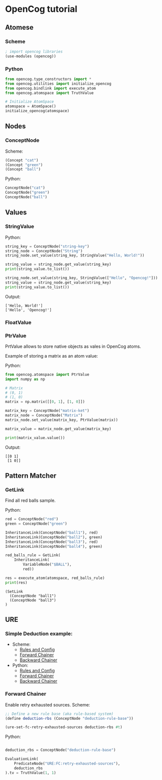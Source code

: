 # OpenCog tutorial


## Atomese

### Scheme

```scheme
; import opencog libraries
(use-modules (opencog))

```

### Python

```python
from opencog.type_constructors import *
from opencog.utilities import initialize_opencog
from opencog.bindlink import execute_atom
from opencog.atomspace import TruthValue

# Initialize AtomSpace
atomspace = AtomSpace()
initialize_opencog(atomspace)
```

## Nodes

### ConceptNode

Scheme:
```scheme
(Concept "cat")
(Concept "green")
(Concept "ball")
```

Python:
```python
ConceptNode("cat")
ConceptNode("green")
ConceptNode("ball")
```

## Values

### StringValue

Python:
```python
string_key = ConceptNode("string-key")
string_node = ConceptNode("String")
string_node.set_value(string_key, StringValue("Hello, World!"))

string_value = string_node.get_value(string_key)
print(string_value.to_list())

string_node.set_value(string_key, StringValue(["Hello", "Opencog!"]))
string_value = string_node.get_value(string_key)
print(string_value.to_list())
```
Output:
```text
['Hello, World!']
['Hello', 'Opencog!']
```


### FloatValue

### PtrValue

PrtValue allows to store native objects as vales in OpenCog atoms.

Example of storing a matrix as an atom value:

Python:
```python
from opencog.atomspace import PtrValue
import numpy as np

# Matrix
# (0, 1)
# (1, 0)
matrix = np.matrix([[0, 1], [1, 0]])

matrix_key = ConceptNode("matrix-ket")
matrix_node = ConceptNode("Matrix")
matrix_node.set_value(matrix_key, PtrValue(matrix))

matrix_value = matrix_node.get_value(matrix_key)

print(matrix_value.value())
```

Output:
```text
[[0 1]
 [1 0]]
```


## Pattern Matcher


### GetLink

Find all red balls sample.

Python:
```python
red = ConceptNode("red")
green = ConceptNode("green")

InheritanceLink(ConceptNode("ball1"), red)
InheritanceLink(ConceptNode("ball2"), green)
InheritanceLink(ConceptNode("ball3"), red)
InheritanceLink(ConceptNode("ball4"), green)

red_balls_rule = GetLink(
    InheritanceLink(
        VariableNode("$BALL"),
        red))

res = execute_atom(atomspace, red_balls_rule)
print(res)
```

```text
(SetLink
  (ConceptNode "ball1")
  (ConceptNode "ball3")
)
```

## URE

### Simple Deduction example:

* Scheme:
  * [Rules and Config](samples/ure/scheme/sample-deduction.scm)
  * [Forward Chainer](samples/ure/scheme/sample-fc-deduction.scm)
  * [Backward Chainer](samples/ure/scheme/sample-fc-deduction.scm)
* Python:
  * [Rules and Config](samples/ure/python/sample_deduction.py)
  * [Forward Chainer](samples/ure/python/sample_fc_deduction.py)
  * [Backward Chainer](samples/ure/python/sample_bc_deduction.py)


### Forward Chainer

Enable retry exhausted sources.
Scheme:

```scheme
;; Define a new rule base (aka rule-based system)
(define deduction-rbs (ConceptNode "deduction-rule-base"))

(ure-set-fc-retry-exhausted-sources deduction-rbs #t)

```
Python:
```python

deduction_rbs = ConceptNode("deduction-rule-base")

EvaluationLink(
    PredicateNode("URE:FC:retry-exhausted-sources"),
    deduction_rbs
).tv = TruthValue(1, 1)
```